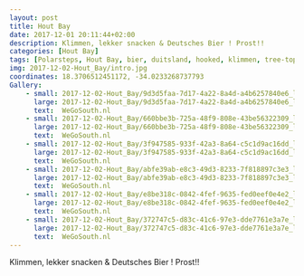 ```yaml
---
layout: post
title: Hout Bay
date: 2017-12-01 20:11:44+02:00
description: Klimmen, lekker snacken & Deutsches Bier ! Prost!! 
categories: [Hout Bay]
tags: [Polarsteps, Hout Bay, bier, duitsland, hooked, klimmen, tree-topadventure]
img: 2017-12-02-Hout_Bay/intro.jpg
coordinates: 18.3706512451172, -34.0233268737793
Gallery:
    - small: 2017-12-02-Hout_Bay/9d3d5faa-7d17-4a22-8a4d-a4b6257840e6_large_image.jpg
      large: 2017-12-02-Hout_Bay/9d3d5faa-7d17-4a22-8a4d-a4b6257840e6_large_image.jpg
      text:  WeGoSouth.nl
    - small: 2017-12-02-Hout_Bay/660bbe3b-725a-48f9-808e-43be56322309_large_image.jpg
      large: 2017-12-02-Hout_Bay/660bbe3b-725a-48f9-808e-43be56322309_large_image.jpg
      text:  WeGoSouth.nl
    - small: 2017-12-02-Hout_Bay/3f947585-933f-42a3-8a64-c5c1d9ac16dd_large_image.jpg
      large: 2017-12-02-Hout_Bay/3f947585-933f-42a3-8a64-c5c1d9ac16dd_large_image.jpg
      text:  WeGoSouth.nl
    - small: 2017-12-02-Hout_Bay/abfe39ab-e8c3-49d3-8233-7f818897c3e3_large_image.jpg
      large: 2017-12-02-Hout_Bay/abfe39ab-e8c3-49d3-8233-7f818897c3e3_large_image.jpg
      text:  WeGoSouth.nl
    - small: 2017-12-02-Hout_Bay/e8be318c-0842-4fef-9635-fed0eef0e4e2_large_image.jpg
      large: 2017-12-02-Hout_Bay/e8be318c-0842-4fef-9635-fed0eef0e4e2_large_image.jpg
      text:  WeGoSouth.nl
    - small: 2017-12-02-Hout_Bay/372747c5-d83c-41c6-97e3-dde7761e3a7e_large_image.jpg
      large: 2017-12-02-Hout_Bay/372747c5-d83c-41c6-97e3-dde7761e3a7e_large_image.jpg
      text:  WeGoSouth.nl
---
```

Klimmen, lekker snacken & Deutsches Bier ! Prost!! 
